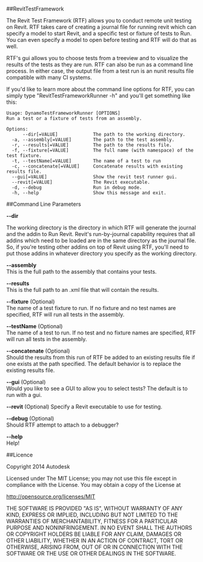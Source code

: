 ##RevitTestFramework

The Revit Test Framework (RTF) allows you to conduct remote unit testing on Revit. RTF takes care of creating a journal file for running revit which can specify a model to start Revit, and a specific test or fixture of tests to Run. You can even specify a model to open before testing and RTF will do that as well. 

RTF's gui allows you to choose tests from a treeview and to visualize the results of the tests as they are run. RTF can also be run as a command line process. In either case, the output file from a test run is an nunit results file compatible with many CI systems.

If you'd like to learn more about the command line options for RTF, you can simply type "RevitTestFrameworkRunner -h" and you'll get something like this:

    Usage: DynamoTestFrameworkRunner [OPTIONS]
    Run a test or a fixture of tests from an assembly.

    Options:
          --dir[=VALUE]             The path to the working directory.
      -a, --assembly[=VALUE]        The path to the test assembly.
      -r, --results[=VALUE]         The path to the results file.
      -f, --fixture[=VALUE]         The full name (with namespace) of the test fixture.
      -t, --testName[=VALUE]        The name of a test to run
      -c, --concatenate[=VALUE]     Concatenate results with existing results file.
      --gui[=VALUE]                 Show the revit test runner gui.
      --revit[=VALUE]               The Revit executable.
      -d, --debug                   Run in debug mode.
      -h, --help                    Show this message and exit.

##Command Line Parameters

**--dir**

The working directory is the directory in which RTF will generate the journal and the addin to Run Revit. Revit's run-by-journal capability requires that all addins which need to be loaded are in the same directory as the journal file. So, if you're testing other addins on top of Revit using RTF, you'll need to put those addins in whatever directory you specify as the working directory.

**--assembly**  
This is the full path to the assembly that contains your tests.

**--results**  
This is the full path to an .xml file that will contain the results.

**--fixture** (Optional)  
The name of a test fixture to run. If no fixture and no test names are specified, RTF will run all tests in the assembly.

**--testName** (Optional)  
The name of a test to run. If no test and no fixture names are specified, RTF will run all tests in the assembly.

**--concatenate** (Optional)  
Should the results from this run of RTF be added to an existing results file if one exists at the path specified. The default behavior is to replace the existing results file.

**--gui** (Optional)  
Would you like to see a GUI to allow you to select tests? The default is to run with a gui.

**--revit** (Optional)
Specify a Revit executable to use for testing.

**--debug** (Optional)  
Should RTF attempt to attach to a debugger?

**--help**  
Help!

##Licence

Copyright 2014 Autodesk

Licensed under The MIT License; you may not use this file except in compliance with the License. You may obtain a copy of the License at

http://opensource.org/licenses/MIT

THE SOFTWARE IS PROVIDED "AS IS", WITHOUT WARRANTY OF ANY KIND, EXPRESS OR
IMPLIED, INCLUDING BUT NOT LIMITED TO THE WARRANTIES OF MERCHANTABILITY,
FITNESS FOR A PARTICULAR PURPOSE AND NONINFRINGEMENT. IN NO EVENT SHALL THE
AUTHORS OR COPYRIGHT HOLDERS BE LIABLE FOR ANY CLAIM, DAMAGES OR OTHER
LIABILITY, WHETHER IN AN ACTION OF CONTRACT, TORT OR OTHERWISE, ARISING FROM,
OUT OF OR IN CONNECTION WITH THE SOFTWARE OR THE USE OR OTHER DEALINGS IN
THE SOFTWARE.
